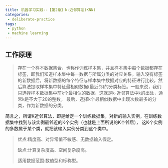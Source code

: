 ```yaml
---
title: 机器学习实践--【第2章】k-近邻算法(KNN)
categories:
 - deliberate-practice
tags:
 - python
 - machine learning
---
```


## 工作原理
>存在一个样本数据集合，也称作训练样本集，并且样本集中每个数据都存在标签，即我们知道样本集中每一数据与所属分类的对应关系。输入没有标签的新数据后，将新数据的每个特征与样本集中数据对应的特征进行比较，然后算法提取样本集中特征最相似数据(最近邻)的分类标签。一般来说，我们只选择样本数据集中前k个最相似的数据，这就是k-近邻算法中k的出处，通常k是不大于20的整数。 最后，选择k个最相似数据中出现次数最多的分类，作为新数据的分类。

简言之，所谓K近邻算法，即是给定一个训练数据集，对新的输入实例，在训练数据集中找到与该实例最邻近的K个实例（也就是上面所说的K个邻居）， 这K个实例的多数属于某个类，就把该输入实例分类到这个类中。

>优点:精度高、对异常值不敏感、无数据输入假定。
> 
>缺点:计算复杂度高、空间复杂度高。 
>
>适用数据范围:数值型和标称型。
